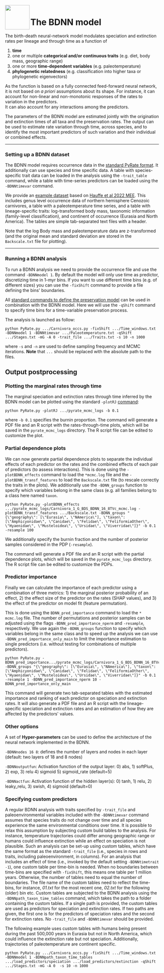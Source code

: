 <img src="https://github.com/dsilvestro/PyRate/blob/master/pyrate_lib/PyRate_logo1024.png" align="left" width="80">  

# The BDNN model 

The birth-death neural-network model modulates speciation and extinction rates per lineage and through time as a function of 

1. **time**
2. one or multiple **categorical and/or continuous traits** (e.g. diet, body mass, geographic range)
3. one or more **time-dependent variables** (e.g. paleotemperature)
4. **phylogenetic relatedness** (e.g. classification into higher taxa or phylogenetic eigenvectors)

As the function is based on a fully connected feed-forward neural network, it is not based on *a priori* assumptions about its shape. For instance, it can account for non-linear and non-monotonic responses of the rates to variation in the predictors.  
It can also account for any interactions among the predictors. 

The parameters of the BDNN model are estimated jointly with the origination and extinction times of all taxa and the preservation rates. 
The output can be used to estimate rate variation through time, across species, and to identify the most important predictors of such variation and their individual or combined effects. 

---

### Setting up a BDNN dataset
The BDNN model requires occurrence data in the [standard PyRate format](https://github.com/dsilvestro/PyRate/blob/master/tutorials/pyrate_tutorial_1.md). 
It additionally can use species and time specific data. 
A table with species-specific trait data can be loaded in the analysis using the `-trait_table` command, while a table with time-series predictors can be loaded using the `-BDNNtimevar` command. 

We provide an [example dataset](https://github.com/dsilvestro/PyRate/tree/master/example_files/BDNN_examples/Carnivora) based on [Hauffe et al 2022 MEE](https://doi.org/10.1111/2041-210X.13845). This includes genus level occurrence data of northern hemisphere Cenozoic carnivores, a table with a paleotemperature time series, and a table with lineage-specific traits: log-transformed body mass, taxonomic information (family-level classification), and continent of occurrence (Eurasia and North America). The tables are simple tab-separated text files with a header. 

Note that the log Body mass and paleotemperature data are z-transformed (and the original mean and standard deviation are stored in the `Backscale.txt` file for plotting). 


---
### Running a BDNN analysis
To run a BDNN analysis we need to provide the occurrence file and use the command `-BDNNmodel 1`. By default the model will only use time as predictor, discretizing time in 1-myr bins. If you want to use different time bins (e.g. of different sizes) you can use the `-fixShift` command to provide a file defining the bins' boundaries.

All [standard commands to define the preservation model](https://github.com/dsilvestro/PyRate/blob/master/tutorials/pyrate_tutorial_1.md#defining-the-preservation-model) can be used in combination with the BDNN model.
Here we will use the `-qShift` command to specify time bins for a time-variable preservation process. 

The analysis is launched as follow:

```
python PyRate.py .../Carnivora_occs.py -fixShift .../Time_windows.txt -BDNNmodel 1 -BDNNtimevar .../Paleotemperature.txt -qShift .../Stages.txt -mG -A 0 -trait_file .../Traits.txt -s 10 -n 1000

```
where `-s` and `-n` are used to define sampling frequency and MCMC iterations. **Note** that `...` should be replaced with the absolute path to the files. 



## Output postprocessing

### Plotting the marginal rates through time
The marginal speciation and extinction rates through time inferred by the BDNN model can be plotted using the standard `-plotRJ` [command](https://github.com/dsilvestro/PyRate/blob/master/tutorials/pyrate_tutorial_3.md#plot-rates-through-time-and-rate-shifts):

```
python PyRate.py -plotRJ .../pyrate_mcmc_logs -b 0.1
```

where `-b 0.1` specifies the burnin proportion. 
The command will generate a PDF file and an R script with the rates-through-time plots, which will be saved in the `pyrate_mcmc_logs` directory. The R script file can be edited to customize the plot. 


### Partial dependence plots
We can now generate partial dependence plots to separate the individual effects of each predictor on the rates and the combined effects of each pair of predictors (to assess interactions). This is done using the `-plotBDNN_effects` command to load the `*mcmc.log` file and the `-plotBDNN_transf_features` to load the `Backscale.txt` file (to rescale correctly the traits in the plots). We additionally use the `-BDNN_groups` function to specify which variables belong in the same class (e.g. all families belong to a class here named `taxon`. 

```
python PyRate.py -plotBDNN_effects .../pyrate_mcmc_logs/Carnivora_1_G_BDS_BDNN_16_8TVc_mcmc.log -plotBDNN_transf_features .../Backscale.txt -BDNN_groups "{\"geography\": [\"Eurasia\", \"NAmerica\"], \"taxon\": [\"Amphicyonidae\", \"Canidae\", \"Felidae\", \"FeliformiaOther\", \"Hyaenidae\", \"Musteloidea\", \"Ursidae\", \"Viverridae\"]}" -b 0.1 -resample 100
```

We additionally specify the burnin fraction and the number of posterior samples considered in the PDP (`-resample`). 

The command will generate a PDF file and an R script with the partial dependence plots, which will be saved in the `pyrate_mcmc_logs` directory. 
The R script file can be edited to customize the PDPs. 
 

### Predictor importance

Finally we can calculate the importance of each predictor using a combination of three metrics: 1) the marginal posterior probability of an effect, 2) the effect size of the predictor on the rates (SHAP values), and 3) the effect of the predictor on model fit (feature permutation).

This is done using the `BDNN_pred_importance` command to load the `* mcmc.log` file. The number of permutations and posterior samples can be adjusted using the flags `-BDNN_pred_importance_nperm` and `-resample`, respectively. We use again the `-BDNN_groups` function to specify which variables belong in the same class and to speed up the analysis we can use `-BDNN_pred_importance_only_main` to limit the importance estimation to single predictors (i.e. without testing for combinations of multiple predictors). 


```
python PyRate.py -BDNN_pred_importance.../pyrate_mcmc_logs/Carnivora_1_G_BDS_BDNN_16_8TVc_mcmc.log -BDNN_groups "{\"geography\": [\"Eurasia\", \"NAmerica\"], \"taxon\": [\"Amphicyonidae\", \"Canidae\", \"Felidae\", \"FeliformiaOther\", \"Hyaenidae\", \"Musteloidea\", \"Ursidae\", \"Viverridae\"]}" -b 0.1 -resample 1 -BDNN_pred_importance_nperm 10 -BDNN_pred_importance_only_main
```

This command will generate two tab-separated tables with the estimated importance and ranking of each predictor on speciation and extinction rates. It will also generate a PDF file and an R script with the lineage-specific speciation and extinction rates and an estimation of how they are affected by the predictors' values. 


### Other options

A set of **Hyper-parameters** can be used to define the architecture of the neural network implemented in the BDNN. 


`-BDNNnodes 16 8`: defines the number of layers and nodes in each layer (default: two layers of 18 and 8 nodes)

`-BDNNoutputfun`: Activation function of the output layer: 0) abs, 1) softPlus, 2) exp, 3) relu 4) sigmoid 5) sigmoid_rate (default=5)

`-BDNNactfun`: Activation function of the hidden layer(s): 0) tanh, 1) relu, 2) leaky_relu, 3) swish, 4) sigmoid (default=0)


### Specifying custom predictors

A regular BDNN analysis with traits specified by `-trait_file` and paleoenvironmental variables included with the `-BDNNtimevar` command assumes that species traits do not change over time and all species experience the same environmental conditions over time. It is possible to relax this assumption by subjecting custom build tables to the analysis. For instance, temperature trajectories could differ among geographic range or humans could influence extinction while an effect on speciation is not plausible.
Such an analysis can be set-up using custom tables, which have the same format as the standard `-trait_file` (i.e., species in rows and traits, including paleoenvironment, in columns). For an analysis that includes an effect of time (i.e., invoked by the default setting `-BDNNtimetrait -1`), one custom table per time-bin is needed. When no boundaries between time-bins are specified with `-fixShift`, this means one table per 1 million years. Otherwise, the number of tables need to equal the number of boundaries. The file name of the custom tables need to reflect the time-bins, for instance, *01.txt* for the most recent one, *02.txt* for the following (older) bin etc.
Custom tables are subjected to the BDNN analysis using the `-BDNNpath_taxon_time_tables` command, which takes the path to a folder containing the custom tables. If a single path is provided, the custom tables are used as predictors for speciation and extinction rates. If two paths are given, the first one is for the predictors of speciation rates and the second for extinction rates.
No `-trait_file` and `-BDNNtimevar` should be provided.

The following example uses custom tables with humans being present during the past 500,000 years in Eurasia but not in North America, which could influence the extinction rate but not speciation. Additionally, trajectories of paleotemperature are continent specific.
```
python PyRate.py .../Carnivora_occs.py -fixShift .../Time_windows.txt -BDNNmodel 1 -BDNNpath_taxon_time_tables .../load_predictors/speciation .../load_predictors/extinction -qShift .../Stages.txt -mG -A 0  -s 10 -n 1000
```

